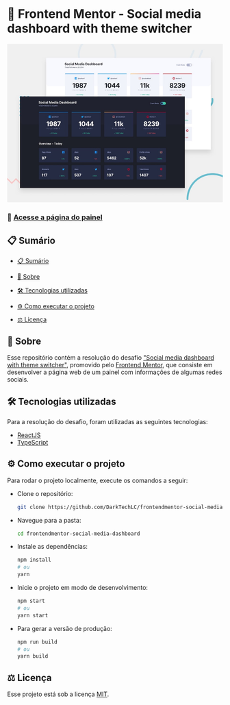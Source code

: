 # 🎯 Frontend Mentor - Social media dashboard with theme switcher

![Design preview for the Social media dashboard with theme switcher coding challenge](./design/desktop-preview.jpg)

### 🔗 [Acesse a página do painel](https://frontendmentor-socialmediadashboard.vercel.app/)

## 📋 Sumário

- [📋 Sumário](#-sumário)

- [📖 Sobre](#-sobre)

- [🛠 Tecnologias utilizadas](#-tecnologias-utilizadas)

- [⚙ Como executar o projeto](#-como-executar-o-projeto)

- [⚖ Licença](#-licença)

## 📖 Sobre

Esse repositório contém a resolução do desafio ["Social media dashboard with theme switcher"](https://www.frontendmentor.io/challenges/social-media-dashboard-with-theme-switcher-6oY8ozp_H), promovido pelo [Frontend Mentor](https://www.frontendmentor.io), que consiste em desenvolver a página web de um painel com informações de algumas redes sociais.

## 🛠 Tecnologias utilizadas

Para a resolução do desafio, foram utilizadas as seguintes tecnologias:

- [ReactJS](https://reactjs.org)
- [TypeScript](https://www.typescriptlang.org/)

## ⚙ Como executar o projeto

Para rodar o projeto localmente, execute os comandos a seguir:

- Clone o repositório:

  ```sh
  git clone https://github.com/DarkTechLC/frontendmentor-social-media-dashboard.git
  ```

- Navegue para a pasta:

  ```sh
  cd frontendmentor-social-media-dashboard
  ```

- Instale as dependências:

  ```sh
  npm install
  # ou
  yarn
  ```

- Inicie o projeto em modo de desenvolvimento:

  ```sh
  npm start
  # ou
  yarn start
  ```

- Para gerar a versão de produção:

  ```sh
  npm run build
  # ou
  yarn build
  ```

## ⚖ Licença

Esse projeto está sob a licença [MIT](./LICENSE).
